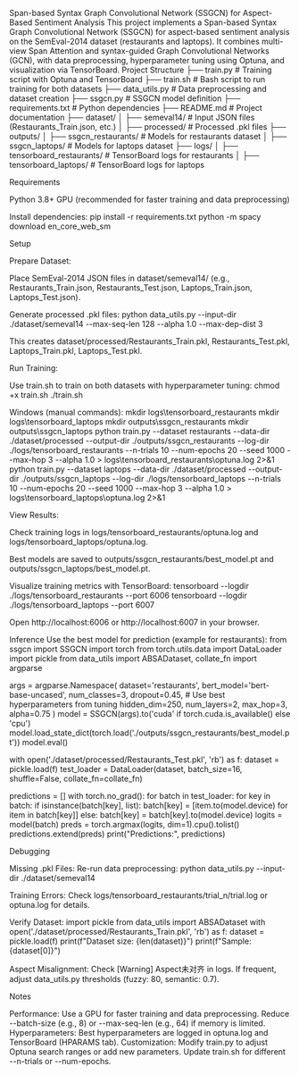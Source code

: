 Span-based Syntax Graph Convolutional Network (SSGCN) for Aspect-Based Sentiment Analysis
This project implements a Span-based Syntax Graph Convolutional Network (SSGCN) for aspect-based sentiment analysis on the SemEval-2014 dataset (restaurants and laptops). It combines multi-view Span Attention and syntax-guided Graph Convolutional Networks (GCN), with data preprocessing, hyperparameter tuning using Optuna, and visualization via TensorBoard.
Project Structure
├── train.py              # Training script with Optuna and TensorBoard
├── train.sh              # Bash script to run training for both datasets
├── data_utils.py         # Data preprocessing and dataset creation
├── ssgcn.py              # SSGCN model definition
├── requirements.txt       # Python dependencies
├── README.md             # Project documentation
├── dataset/
│   ├── semeval14/        # Input JSON files (Restaurants_Train.json, etc.)
│   ├── processed/        # Processed .pkl files
├── outputs/
│   ├── ssgcn_restaurants/  # Models for restaurants dataset
│   ├── ssgcn_laptops/      # Models for laptops dataset
├── logs/
│   ├── tensorboard_restaurants/  # TensorBoard logs for restaurants
│   ├── tensorboard_laptops/      # TensorBoard logs for laptops

Requirements

Python 3.8+
GPU (recommended for faster training and data preprocessing)

Install dependencies:
pip install -r requirements.txt
python -m spacy download en_core_web_sm

Setup

Prepare Dataset:

Place SemEval-2014 JSON files in dataset/semeval14/ (e.g., Restaurants_Train.json, Restaurants_Test.json, Laptops_Train.json, Laptops_Test.json).

Generate processed .pkl files:
python data_utils.py --input-dir ./dataset/semeval14 --max-seq-len 128 --alpha 1.0 --max-dep-dist 3


This creates dataset/processed/Restaurants_Train.pkl, Restaurants_Test.pkl, Laptops_Train.pkl, Laptops_Test.pkl.



Run Training:

Use train.sh to train on both datasets with hyperparameter tuning:
chmod +x train.sh
./train.sh


Windows (manual commands):
mkdir logs\tensorboard_restaurants
mkdir logs\tensorboard_laptops
mkdir outputs\ssgcn_restaurants
mkdir outputs\ssgcn_laptops
python train.py --dataset restaurants --data-dir ./dataset/processed --output-dir ./outputs/ssgcn_restaurants --log-dir ./logs/tensorboard_restaurants --n-trials 10 --num-epochs 20 --seed 1000 --max-hop 3 --alpha 1.0 > logs\tensorboard_restaurants\optuna.log 2>&1
python train.py --dataset laptops --data-dir ./dataset/processed --output-dir ./outputs/ssgcn_laptops --log-dir ./logs/tensorboard_laptops --n-trials 10 --num-epochs 20 --seed 1000 --max-hop 3 --alpha 1.0 > logs\tensorboard_laptops\optuna.log 2>&1




View Results:

Check training logs in logs/tensorboard_restaurants/optuna.log and logs/tensorboard_laptops/optuna.log.

Best models are saved to outputs/ssgcn_restaurants/best_model.pt and outputs/ssgcn_laptops/best_model.pt.

Visualize training metrics with TensorBoard:
tensorboard --logdir ./logs/tensorboard_restaurants --port 6006
tensorboard --logdir ./logs/tensorboard_laptops --port 6007

Open http://localhost:6006 or http://localhost:6007 in your browser.




Inference
Use the best model for prediction (example for restaurants):
from ssgcn import SSGCN
import torch
from torch.utils.data import DataLoader
import pickle
from data_utils import ABSADataset, collate_fn
import argparse

args = argparse.Namespace(
    dataset='restaurants',
    bert_model='bert-base-uncased',
    num_classes=3,
    dropout=0.45,  # Use best hyperparameters from tuning
    hidden_dim=250,
    num_layers=2,
    max_hop=3,
    alpha=0.75
)
model = SSGCN(args).to('cuda' if torch.cuda.is_available() else 'cpu')
model.load_state_dict(torch.load('./outputs/ssgcn_restaurants/best_model.pt'))
model.eval()

with open('./dataset/processed/Restaurants_Test.pkl', 'rb') as f:
    dataset = pickle.load(f)
test_loader = DataLoader(dataset, batch_size=16, shuffle=False, collate_fn=collate_fn)

predictions = []
with torch.no_grad():
    for batch in test_loader:
        for key in batch:
            if isinstance(batch[key], list):
                batch[key] = [item.to(model.device) for item in batch[key]]
            else:
                batch[key] = batch[key].to(model.device)
        logits = model(batch)
        preds = torch.argmax(logits, dim=1).cpu().tolist()
        predictions.extend(preds)
print("Predictions:", predictions)

Debugging

Missing .pkl Files: Re-run data preprocessing:
python data_utils.py --input-dir ./dataset/semeval14


Training Errors: Check logs/tensorboard_restaurants/trial_n/trial.log or optuna.log for details.

Verify Dataset:
import pickle
from data_utils import ABSADataset
with open('./dataset/processed/Restaurants_Train.pkl', 'rb') as f:
    dataset = pickle.load(f)
    print(f"Dataset size: {len(dataset)}")
    print(f"Sample: {dataset[0]}")


Aspect Misalignment: Check [Warning] Aspect未对齐 in logs. If frequent, adjust data_utils.py thresholds (fuzzy: 80, semantic: 0.7).


Notes

Performance: Use a GPU for faster training and data preprocessing. Reduce --batch-size (e.g., 8) or --max-seq-len (e.g., 64) if memory is limited.
Hyperparameters: Best hyperparameters are logged in optuna.log and TensorBoard (HPARAMS tab).
Customization:
Modify train.py to adjust Optuna search ranges or add new parameters.
Update train.sh for different --n-trials or --num-epochs.


